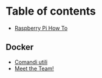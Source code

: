 # Table of contents

* [Raspberry Pi How To](README.md)

## Docker

* [Comandi utili](docker/comandi-utili.md)
* [Meet the Team!](docker/meet-the-team.md)
